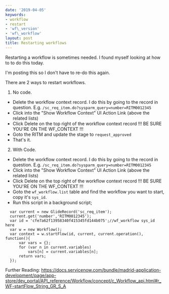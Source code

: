 ```yaml
---
date: '2019-04-05'
keywords:
- workflow
- restart
- 'wf\_version'
- 'wf\_workflow'
layout: post
title: Restarting workflows
---
```


Restarting a workflow is sometimes needed. I found myself looking at how
to to do this today.

I'm posting this so I don't have to re-do this again.

There are 2 ways to restart workflows.

1.  No code.

-   Delete the workflow context record. I do this by going to the record
    in question. E.g. `/sc_req_item.do?sysparm_query=number=RITM0012345`
-   Click into the "Show Workflow Context" UI Action Link (above the
    related lists)
-   Click Delete on the top right of the workflow context record !!! BE
    SURE YOU'RE ON THE WF\_CONTEXT !!!
-   Goto the RITM and update the stage to `request_approved`
-   That's it.

2.  With Code.

-   Delete the workflow context record. I do this by going to the record
    in question. E.g. `/sc_req_item.do?sysparm_query=number=RITM0012345`
-   Click into the "Show Workflow Context" UI Action Link (above the
    related lists)
-   Click Delete on the top right of the workflow context record !!! BE
    SURE YOU'RE ON THE WF\_CONTEXT !!!
-   Goto the `wf_workflow.list` table and find the workflow you want to
    start, copy it's `sys_id`.
-   Run this script in a background script;

``` {.js}
  var current = new GlideRecord('sc_req_item');
  current.get('number','RITM0012345');
  var id = 'cfe7a62f13958340f415345fd144b075';//wf_workflow sys_id here
  var w = new Workflow();
  var context = w.startFlow(id, current, current.operation(), function(){
      var vars = {};
      for (var n in current.variables) 
          vars[n] = current.variables[n];
      return vars;
  });
```

Further Reading:
<https://docs.servicenow.com/bundle/madrid-application-development/page/app-store/dev_portal/API_reference/Workflow/concept/c_Workflow_api.html#r_WF-startFlow_String_GR_S_A>
